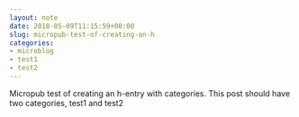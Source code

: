 ```yaml
---
layout: note
date: 2018-05-09T11:15:59+00:00
slug: micropub-test-of-creating-an-h
categories:
- microblog
- test1
- test2
---
```

Micropub test of creating an h-entry with categories. This post should have two categories, test1 and test2

